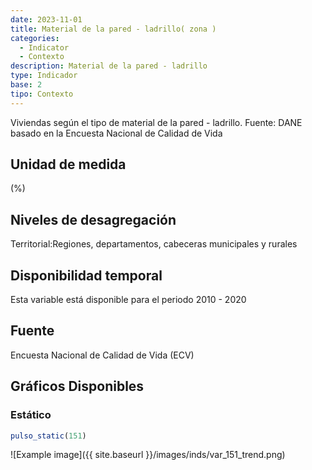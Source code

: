 ```yaml
---
date: 2023-11-01
title: Material de la pared - ladrillo( zona )
categories:
  - Indicator
  - Contexto
description: Material de la pared - ladrillo
type: Indicador
base: 2
tipo: Contexto
--- 
```


Viviendas según el tipo de material de la pared - ladrillo.
Fuente: DANE basado en la Encuesta Nacional de Calidad de Vida

## Unidad de medida
(%)

## Niveles de desagregación
Territorial:Regiones, departamentos, cabeceras municipales y rurales

## Disponibilidad temporal
Esta variable está disponible para el periodo 2010 - 2020

## Fuente
Encuesta Nacional de Calidad de Vida (ECV)

## Gráficos Disponibles

### Estático

``` R
pulso_static(151)
```

![Example image]({{ site.baseurl }}/images/inds/var_151_trend.png)